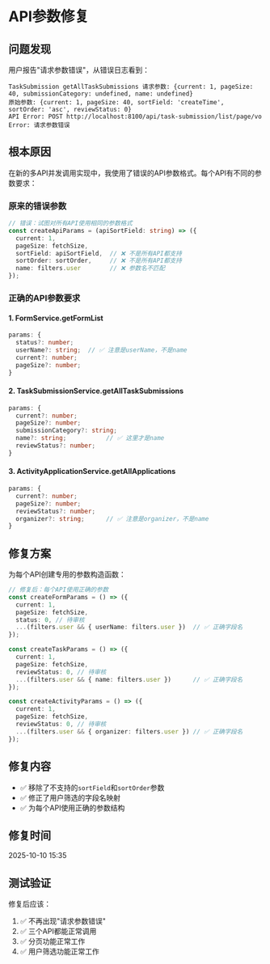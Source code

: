 # API参数修复

## 问题发现

用户报告"请求参数错误"，从错误日志看到：

```
TaskSubmission getAllTaskSubmissions 请求参数: {current: 1, pageSize: 40, submissionCategory: undefined, name: undefined}
原始参数: {current: 1, pageSize: 40, sortField: 'createTime', sortOrder: 'asc', reviewStatus: 0}
API Error: POST http://localhost:8100/api/task-submission/list/page/vo Error: 请求参数错误
```

## 根本原因

在新的多API并发调用实现中，我使用了错误的API参数格式。每个API有不同的参数要求：

### 原来的错误参数
```typescript
// 错误：试图对所有API使用相同的参数格式
const createApiParams = (apiSortField: string) => ({
  current: 1,
  pageSize: fetchSize,
  sortField: apiSortField,  // ❌ 不是所有API都支持
  sortOrder: sortOrder,     // ❌ 不是所有API都支持
  name: filters.user        // ❌ 参数名不匹配
});
```

### 正确的API参数要求

#### 1. FormService.getFormList
```typescript
params: {
  status?: number;
  userName?: string;  // ✅ 注意是userName，不是name
  current?: number;
  pageSize?: number;
}
```

#### 2. TaskSubmissionService.getAllTaskSubmissions  
```typescript
params: {
  current?: number;
  pageSize?: number;
  submissionCategory?: string;
  name?: string;           // ✅ 这里才是name
  reviewStatus?: number;
}
```

#### 3. ActivityApplicationService.getAllApplications
```typescript
params: {
  current?: number;
  pageSize?: number;
  reviewStatus?: number;
  organizer?: string;      // ✅ 注意是organizer，不是name
}
```

## 修复方案

为每个API创建专用的参数构造函数：

```typescript
// 修复后：每个API使用正确的参数
const createFormParams = () => ({
  current: 1,
  pageSize: fetchSize,
  status: 0, // 待审核
  ...(filters.user && { userName: filters.user })  // ✅ 正确字段名
});

const createTaskParams = () => ({
  current: 1,
  pageSize: fetchSize,
  reviewStatus: 0, // 待审核
  ...(filters.user && { name: filters.user })      // ✅ 正确字段名
});

const createActivityParams = () => ({
  current: 1,
  pageSize: fetchSize,
  reviewStatus: 0, // 待审核
  ...(filters.user && { organizer: filters.user }) // ✅ 正确字段名
});
```

## 修复内容

- ✅ 移除了不支持的`sortField`和`sortOrder`参数
- ✅ 修正了用户筛选的字段名映射
- ✅ 为每个API使用正确的参数结构

## 修复时间

2025-10-10 15:35

## 测试验证

修复后应该：
1. ✅ 不再出现"请求参数错误"
2. ✅ 三个API都能正常调用
3. ✅ 分页功能正常工作
4. ✅ 用户筛选功能正常工作
